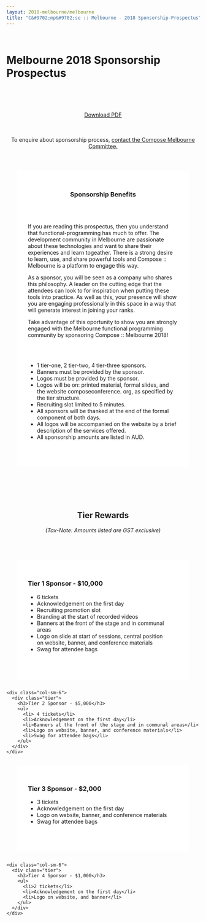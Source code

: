 ```yaml
---
layout: 2018-melbourne/melbourne
title: "C&#9702;mp&#9702;se :: Melbourne - 2018 Sponsorship-Prospectus"
---
```


<style type="text/css">
    .panel-default .panel-body.unrestricted-height {
      max-height: none;
    }

    .center {
      text-align: center;
    }

    .tiers-heading {
      padding: 2em 0 2em;
    }

    .tier {
      background: white;
      margin: 2em;
      padding: 2em 2em 4em 2em;
    }
</style>

<div class="sep talk melbourne" data-stellar-background-ratio="0.5" style="background-position: 50% -91.5px;"></div>
<br />

<div class="container">

  <h1 class="centered">Melbourne 2018 Sponsorship Prospectus</h1>
  <br />

  <div class="row">
    <div class="col-sm-offset-2 col-sm-8 center">
        <br />
        <br />
        <p>
          <a href="/assets/img/2018-melbourne/compose-melbourne-2018-sponsorship-prospectus.pdf" target="_blank">Download PDF</a>
        </p>
        <br />
        <br />
        To enquire about sponsorship process,
        <a href="mailto:composemel-admin@googlegroups.com" target="_blank">contact the Compose Melbourne Committee.</a>
    </div>
  </div>

  <div class="row tiers-heading">
    <div class="col-sm-offset-2 col-sm-8">
      <div class="tier">
        <h3 class="center"> Sponsorship Benefits </h3>
        <br><br>
        <p>
          If you are reading this prospectus, then you understand that
          functional-programming has much to offer. The development
          community in Melbourne are passionate about these technologies
          and want to share their experiences and learn togeather.
          There is a strong desire to learn, use, and share powerful
          tools and Compose :: Melbourne is a platform to engage this
          way.
        </p>
        <p>
          As a sponsor, you will be seen as a company who shares
          this philosophy. A leader on the cutting edge that the
          attendees can look to for inspiration when putting these
          tools into practice. As well as this, your presence
          will show you are engaging professionally in this
          space in a way that will generate interest in joining
          your ranks.
        </p>
        <p>
          Take advantage of this oportunity to show you are strongly
          engaged with the Melbourne functional programming
          community by sponsoring Compose :: Melbourne 2018!
        </p>
        <br><br>
        <ul>
          <li>1 tier-one, 2 tier-two, 4 tier-three sponsors.</li>
          <li>Banners must be provided by the sponsor.</li>
          <li>Logos must be provided by the sponsor.</li>
          <li>Logos will be on: printed material, formal slides, and the website composeconference.  org, as specified by the tier structure.</li>
          <li>Recruiting slot limited to 5 minutes.</li>
          <li>All sponsors will be thanked at the end of the formal component of both days.</li>
          <li>All logos will be accompanied on the website by a brief description of the services offered.</li>
          <li>All sponsorship amounts are listed in AUD.</li>
        </ul>
      </div>
    </div>
  </div>

  <div class="row tiers-heading">
    <div class="col-sm-offset-2 col-sm-8 center">
        <h2> Tier Rewards </h2>
        <p><em>(Tax-Note: Amounts listed are GST exclusive)</em></p>
    </div>
  </div>

  <div class="row">
    <div class="col-sm-6">
      <div class="tier">
        <h3>Tier 1 Sponsor - $10,000</h3>
        <ul>
          <li>6 tickets</li>
          <li>Acknowledgement on the first day</li>
          <li>Recruiting promotion slot</li>
          <li>Branding at the start of recorded videos</li>
          <li>Banners at the front of the stage and in communal areas</li>
          <li>Logo on slide at start of sessions, central position<br> on website, banner, and conference materials</li>
          <li>Swag for attendee bags</li>
        </ul>
      </div>
    </div>

    <div class="col-sm-6">
      <div class="tier">
        <h3>Tier 2 Sponsor - $5,000</h3>
        <ul>
          <li> 4 tickets</li>
          <li>Acknowledgement on the first day</li>
          <li>Banners at the front of the stage and in communal areas</li>
          <li>Logo on website, banner, and conference materials</li>
          <li>Swag for attendee bags</li>
        </ul>
      </div>
    </div>
  </div>

  <div class="row">
    <div class="col-sm-6">
      <div class="tier">
        <h3>Tier 3 Sponsor - $2,000</h3>
        <ul>
          <li>3 tickets</li>
          <li>Acknowledgement on the first day</li>
          <li>Logo on website, banner, and conference materials</li>
          <li>Swag for attendee bags</li>
        </ul>
      </div>
    </div>

    <div class="col-sm-6">
      <div class="tier">
        <h3>Tier 4 Sponsor - $1,000</h3>
        <ul>
          <li>2 tickets</li>
          <li>Acknowledgement on the first day</li>
          <li>Logo on website, and banner</li>
        </ul>
      </div>
    </div>
  </div>
</div>
